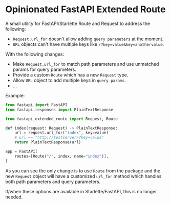 # Opinionated FastAPI Extended Route

A small utility for FastAPI/Starlette Route and Request to address the following:

- `Request.url_for` doesn't allow adding `query parameters` at the moment.
- `URL` objects can't have multiple keys like `/?key=value&key=anothervalue`.

With the following changes:

- Make `Request.url_for` to match path parameters and use unmatched params for query parameters.
- Provide a custom `Route` which has a new `Request` type.
- Allow `URL` object to add multiple keys in `query params`.
- ...

Example:

```python
from fastapi import FastAPI
from fastapi.responses import PlainTextResponse

from fastapi_extended_route import Request, Route

def index(request: Request) -> PlainTextResponse:
    url = request.url_for("index", key=value)
    # url == "http://testserver/?key=value"
    return PlainTextResponse(url)

app = FastAPI(
    routes=[Route("/", index, name="index")],
)
```

As you can see the only change is to use `Route` from the package and
the new `Request` object will have a customized `url_for` method which
handles both path parameters and query parameters.

If/when these options are available in Starlette/FastAPI, this is no longer needed.
